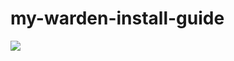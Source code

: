 # my-warden-install-guide

<img style="align: center;" src="https://pbs.twimg.com/profile_images/1797575442385235969/aY0Qhzjs_200x200.jpg">
